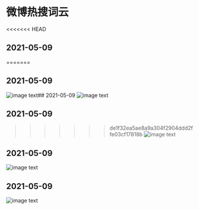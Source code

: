 
# 微博热搜词云  

<<<<<<< HEAD
## 2021-05-09 
=======
## 2021-05-09
![image text](https://github.com/vmp65l3/weibo-hotrank/blob/master/2021-05-09.jpg)## 2021-05-09
![image text](https://github.com/vmp65l3/weibo-hotrank/blob/master/2021-05-09.jpg)
## 2021-05-09
>>>>>>> de1f32ea5ae8a9a304f2904ddd2ffe03cf17818b
![image text](https://github.com/vmp65l3/weibo-hotrank/blob/master/2021-05-09.jpg)
## 2021-05-09
![image text](https://github.com/vmp65l3/weibo-hotrank/blob/master/2021-05-09.jpg)

## 2021-05-09
![image text](https://github.com/vmp65l3/weibo-hotrank/blob/master/2021-05-09.jpg)
